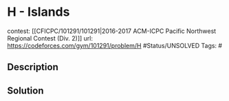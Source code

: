 # H - Islands

contest: [[CFICPC/101291/101291|2016-2017 ACM-ICPC Pacific Northwest Regional Contest (Div. 2)]]
url: https://codeforces.com/gym/101291/problem/H
#Status/UNSOLVED
Tags: #

## Description

## Solution


